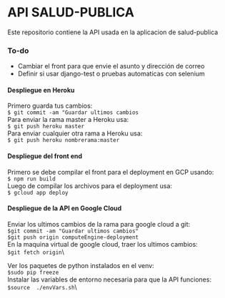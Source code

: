 # API SALUD-PUBLICA

Este repositorio contiene la API usada en la aplicacion de salud-publica

### To-do
- Cambiar el front para que envie el asunto y dirección de correo
- Definir si usar django-test o pruebas automaticas con selenium

#### Despliegue en Heroku
Primero guarda tus cambios:\
`$ git commit -am "Guardar ultimos cambios`\
Para enviar la rama master a Heroku usa:\
`$ git push heroku master`\
Para enviar cualquier otra rama a Heroku usa:\
`$ git push heroku nombrerama:master`

#### Despliegue del front end
Primero se debe compilar el front para el deployment en GCP usando:\
`$ npm run build`\
Luego de compilar los archivos para el deployment usa:\
`$ gcloud app deploy`

#### Despliegue de la API en Google Cloud
Enviar los ultimos cambios de la rama para google cloud a git:\
`$git commit -am "Guardar ultimos cambios"`\
`$git push origin computeEngine-deployment`\
En la maquina virtual de google cloud, traer los ultimos cambios:\
`$git fetch origin`\

Ver los paquetes de python instalados en el venv:\
`$sudo pip freeze`\
Instalar las variables de entorno necesaria para que la API funciones:\
`$source  ./envVars.sh`\

